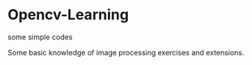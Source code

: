 # Opencv-Learning
some simple codes

Some basic knowledge of image processing exercises and extensions.
